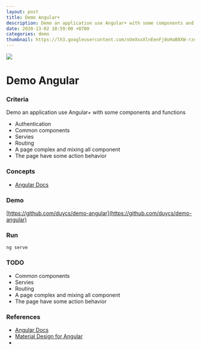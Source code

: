 ```yaml
---
layout: post
title: Demo Angular+
description: Demo an application use Angular+ with some components and functions.
date: 2020-13-02 10:59:00 +0700
categories: demo
thumbnail: https://lh3.googleusercontent.com/oUeXxxXlnEenFj0oHaB8XW-rzeD-Wato7rr0YWZf4h3-JhjPSv4gB9YAZqBP_dYVC04uPSOwYgkzjC2Pv8mOBluaK-65DGCaHnxNNuoZHkLlj_BzWzHUyffhuP05O9zUBjAifq4sLwxTM8aLep9DPGYGyHcFSrwNc1wmk7hR0jOzQJLFfshjxKaP98vbzAJp-EDPeCszkNXL4Jkcks6ok1jJuz4o1wubPYta8EbS2X3b490err8Ii3gvE6DGBmcTiHN50xiq_lnDLe-SWljjo-WzkFs_9wPfOu2jiLOm6F7DG4Wl4SVPYXbYS0oEyLZT4KO9QU0xfSCUJfHdSBJC-lJF36HQcnkd0NV6JmKqqOXEP0S6CdNmVY-jvolnhLdDeitUPtPlCZsUBgrEhbG3-AOkCRHuCkzn9UAcNFowlNdjSc5pB9q_pPyp5Kollb3wJLG6B-LZQvrWjtXSsE8m_6d32t58oVWbYgPtyF9TJEoDW_8H5hKcwsBqd_rqKTDUbPa2hxzHEKMfmOHBVNnyffpipds65EWxxNUhauGC03UimgsF5DuojebtLCrQC6mv4Kf6TWGVjSEEq4B-jHPWSGa4lAumQ8OiI_1llgi1UaE80gKzNOs8Ta2sk0lyio5l4L0BbUVxT3hge8kZsu_f8JGzGoAzB0iZkrKnin0trIuB39AQsrFO8vv8dFF_P0ps07h0-QiOL-RAxWkdjNpD7lnfn-EYYi3k0gBJ4EnpCU1ZCjba=s1200-no
---
```

![](https://lh3.googleusercontent.com/oUeXxxXlnEenFj0oHaB8XW-rzeD-Wato7rr0YWZf4h3-JhjPSv4gB9YAZqBP_dYVC04uPSOwYgkzjC2Pv8mOBluaK-65DGCaHnxNNuoZHkLlj_BzWzHUyffhuP05O9zUBjAifq4sLwxTM8aLep9DPGYGyHcFSrwNc1wmk7hR0jOzQJLFfshjxKaP98vbzAJp-EDPeCszkNXL4Jkcks6ok1jJuz4o1wubPYta8EbS2X3b490err8Ii3gvE6DGBmcTiHN50xiq_lnDLe-SWljjo-WzkFs_9wPfOu2jiLOm6F7DG4Wl4SVPYXbYS0oEyLZT4KO9QU0xfSCUJfHdSBJC-lJF36HQcnkd0NV6JmKqqOXEP0S6CdNmVY-jvolnhLdDeitUPtPlCZsUBgrEhbG3-AOkCRHuCkzn9UAcNFowlNdjSc5pB9q_pPyp5Kollb3wJLG6B-LZQvrWjtXSsE8m_6d32t58oVWbYgPtyF9TJEoDW_8H5hKcwsBqd_rqKTDUbPa2hxzHEKMfmOHBVNnyffpipds65EWxxNUhauGC03UimgsF5DuojebtLCrQC6mv4Kf6TWGVjSEEq4B-jHPWSGa4lAumQ8OiI_1llgi1UaE80gKzNOs8Ta2sk0lyio5l4L0BbUVxT3hge8kZsu_f8JGzGoAzB0iZkrKnin0trIuB39AQsrFO8vv8dFF_P0ps07h0-QiOL-RAxWkdjNpD7lnfn-EYYi3k0gBJ4EnpCU1ZCjba=s1200-no)

# Demo Angular

### Criteria
Demo an application use Angular+ with some components and functions
- Authentication
- Common components
- Servies
- Routing
- A page complex and mixing all component
- The page have some action behavior

### Concepts
- [Angular Docs](https://angular.io/docs)

### Demo
[https://github.com/duycs/demo-angular](https://github.com/duycs/demo-angular)

### Run
```
ng serve
```

### TODO
- Common components
- Servies
- Routing
- A page complex and mixing all component
- The page have some action behavior

### References
- [Angular Docs](https://angular.io/docs)
- [Material Design for Angular](https://material.angular.io/components/categories)
- 
